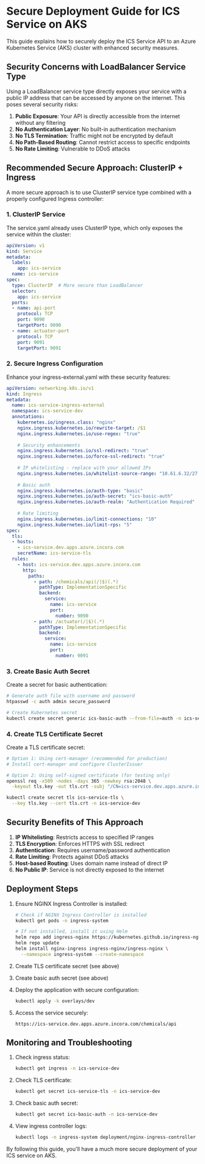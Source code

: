 # Secure Deployment Guide for ICS Service on AKS

This guide explains how to securely deploy the ICS Service API to an Azure Kubernetes Service (AKS) cluster with enhanced security measures.

## Security Concerns with LoadBalancer Service Type

Using a LoadBalancer service type directly exposes your service with a public IP address that can be accessed by anyone on the internet. This poses several security risks:

1. **Public Exposure**: Your API is directly accessible from the internet without any filtering
2. **No Authentication Layer**: No built-in authentication mechanism
3. **No TLS Termination**: Traffic might not be encrypted by default
4. **No Path-Based Routing**: Cannot restrict access to specific endpoints
5. **No Rate Limiting**: Vulnerable to DDoS attacks

## Recommended Secure Approach: ClusterIP + Ingress

A more secure approach is to use ClusterIP service type combined with a properly configured Ingress controller:

### 1. ClusterIP Service

The service.yaml already uses ClusterIP type, which only exposes the service within the cluster:

```yaml
apiVersion: v1
kind: Service
metadata:
  labels:
    app: ics-service
  name: ics-service
spec:
  type: ClusterIP  # More secure than LoadBalancer
  selector:
    app: ics-service
  ports:
  - name: api-port
    protocol: TCP
    port: 9090
    targetPort: 9090
  - name: actuator-port
    protocol: TCP
    port: 9091
    targetPort: 9091
```

### 2. Secure Ingress Configuration

Enhance your ingress-external.yaml with these security features:

```yaml
apiVersion: networking.k8s.io/v1
kind: Ingress
metadata:
  name: ics-service-ingress-external
  namespace: ics-service-dev
  annotations:
    kubernetes.io/ingress.class: "nginx"
    nginx.ingress.kubernetes.io/rewrite-target: /$1
    nginx.ingress.kubernetes.io/use-regex: "true"
    
    # Security enhancements
    nginx.ingress.kubernetes.io/ssl-redirect: "true"
    nginx.ingress.kubernetes.io/force-ssl-redirect: "true"
    
    # IP whitelisting - replace with your allowed IPs
    nginx.ingress.kubernetes.io/whitelist-source-range: "10.61.6.32/27,10.0.0.0/16"
    
    # Basic auth
    nginx.ingress.kubernetes.io/auth-type: "basic"
    nginx.ingress.kubernetes.io/auth-secret: "ics-basic-auth"
    nginx.ingress.kubernetes.io/auth-realm: "Authentication Required"
    
    # Rate limiting
    nginx.ingress.kubernetes.io/limit-connections: "10"
    nginx.ingress.kubernetes.io/limit-rps: "5"
spec:
  tls:
  - hosts:
    - ics-service.dev.apps.azure.incora.com
    secretName: ics-service-tls
  rules:
    - host: ics-service.dev.apps.azure.incora.com
      http:
        paths:
          - path: /chemicals/api(/|$)(.*)
            pathType: ImplementationSpecific
            backend:
              service:
                name: ics-service
                port:
                  number: 9090
          - path: /actuator(/|$)(.*)
            pathType: ImplementationSpecific
            backend:
              service:
                name: ics-service
                port:
                  number: 9091
```

### 3. Create Basic Auth Secret

Create a secret for basic authentication:

```bash
# Generate auth file with username and password
htpasswd -c auth admin secure_password

# Create Kubernetes secret
kubectl create secret generic ics-basic-auth --from-file=auth -n ics-service-dev
```

### 4. Create TLS Certificate Secret

Create a TLS certificate secret:

```bash
# Option 1: Using cert-manager (recommended for production)
# Install cert-manager and configure ClusterIssuer

# Option 2: Using self-signed certificate (for testing only)
openssl req -x509 -nodes -days 365 -newkey rsa:2048 \
  -keyout tls.key -out tls.crt -subj "/CN=ics-service.dev.apps.azure.incora.com"

kubectl create secret tls ics-service-tls \
  --key tls.key --cert tls.crt -n ics-service-dev
```

## Security Benefits of This Approach

1. **IP Whitelisting**: Restricts access to specified IP ranges
2. **TLS Encryption**: Enforces HTTPS with SSL redirect
3. **Authentication**: Requires username/password authentication
4. **Rate Limiting**: Protects against DDoS attacks
5. **Host-based Routing**: Uses domain name instead of direct IP
6. **No Public IP**: Service is not directly exposed to the internet

## Deployment Steps

1. Ensure NGINX Ingress Controller is installed:
   ```bash
   # Check if NGINX Ingress Controller is installed
   kubectl get pods -n ingress-system
   
   # If not installed, install it using Helm
   helm repo add ingress-nginx https://kubernetes.github.io/ingress-nginx
   helm repo update
   helm install nginx-ingress ingress-nginx/ingress-nginx \
     --namespace ingress-system --create-namespace
   ```

2. Create TLS certificate secret (see above)

3. Create basic auth secret (see above)

4. Deploy the application with secure configuration:
   ```bash
   kubectl apply -k overlays/dev
   ```

5. Access the service securely:
   ```
   https://ics-service.dev.apps.azure.incora.com/chemicals/api
   ```

## Monitoring and Troubleshooting

1. Check ingress status:
   ```bash
   kubectl get ingress -n ics-service-dev
   ```

2. Check TLS certificate:
   ```bash
   kubectl get secret ics-service-tls -n ics-service-dev
   ```

3. Check basic auth secret:
   ```bash
   kubectl get secret ics-basic-auth -n ics-service-dev
   ```

4. View ingress controller logs:
   ```bash
   kubectl logs -n ingress-system deployment/nginx-ingress-controller
   ```

By following this guide, you'll have a much more secure deployment of your ICS service on AKS.

